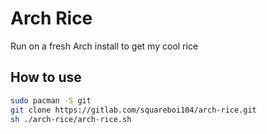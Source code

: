 # Arch Rice

Run on a fresh Arch install to get my cool rice

## How to use

```bash
sudo pacman -S git
git clone https://gitlab.com/squareboi104/arch-rice.git
sh ./arch-rice/arch-rice.sh
```
